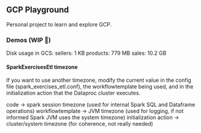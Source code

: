 ## GCP Playground

Personal project to learn and explore GCP.

### Demos (WIP 🔨)

Disk usage in GCS: 
    sellers: 1 KB
    products: 779 MB
    sales: 10.2 GB

#### SparkExercisesEtl timezone

If you want to use another timezone, modify the current value in the config file (spark_exercises_etl.conf), 
the workflowtemplate being used, and in the initialization action that the Dataproc cluster executes.

code -> spark session timezone (used for internal Spark SQL and Dataframe operations)
workflowtemplate -> JVM timezone (used for logging, if not informed Spark JVM uses the system timezone)
initialization action -> cluster/system timezone (for coherence, not really needed)